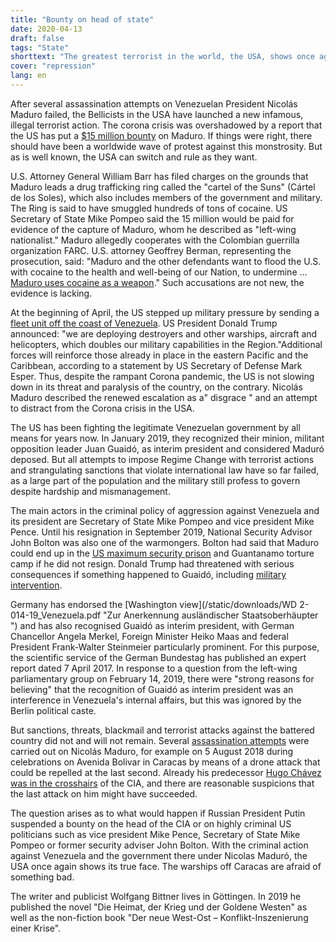 ```yaml
---
title: "Bounty on head of state"
date: 2020-04-13
draft: false
tags: "State"
shorttext: "The greatest terrorist in the world, the USA, shows once again that the West can interfere in the events of other countries without consequences."
cover: "repression"
lang: en
---
```


After several assassination attempts on Venezuelan President Nicolás Maduro failed, the Bellicists in the USA have launched a new infamous, illegal terrorist action. The corona crisis was overshadowed by a report that the US has put a [$15 million bounty](https://www.stern.de/news/usa-setzen-kopfgeld-von-15-millionen-dollar-gegen-maduro-aus-9200064.html "USA setzen Kopfgeld von 15 Millionen Dollar gegen Maduro aus") on Maduro. If things were right, there should have been a worldwide wave of protest against this monstrosity. But as is well known, the USA can switch and rule as they want.

U.S. Attorney General William Barr has filed charges on the grounds that Maduro leads a drug trafficking ring called the "cartel of the Suns" (Cártel de los Soles), which also includes members of the government and military. The Ring is said to have smuggled hundreds of tons of cocaine. US Secretary of State Mike Pompeo said the 15 million would be paid for evidence of the capture of Maduro, whom he described as "left-wing nationalist." Maduro allegedly cooperates with the Colombian guerrilla organization FARC. U.S. attorney Geoffrey Berman, representing the prosecution, said: "Maduro and the other defendants want to flood the U.S. with cocaine to the health and well-being of our Nation, to undermine ... [Maduro uses cocaine as a weapon](https://www.wz.de/politik/ausland/usa-setzen-kopfgeld-auf-maduro-aus_aid-49771405 "USA setzen Kopfgeld auf Maduro aus")." Such accusations are not new, the evidence is lacking.

At the beginning of April, the US stepped up military pressure by sending a [fleet unit off the coast of Venezuela](https://www.jungewelt.de/artikel/375805.zerst%C3%B6rer-vor-caracas.html "Zerstörer vor Caracas"). US President Donald Trump announced: "we are deploying destroyers and other warships, aircraft and helicopters, which doubles our military capabilities in the Region."Additional forces will reinforce those already in place in the eastern Pacific and the Caribbean, according to a statement by US Secretary of Defense Mark Esper. Thus, despite the rampant Corona pandemic, the US is not slowing down in its threat and paralysis of the country, on the contrary. Nicolás Maduro described the renewed escalation as a" disgrace " and an attempt to distract from the Corona crisis in the USA.

The US has been fighting the legitimate Venezuelan government by all means for years now. In January 2019, they recognized their minion, militant opposition leader Juan Guaidó, as interim president and considered Maduró deposed. But all attempts to impose Regime Change with terrorist actions and strangulating sanctions that violate international law have so far failed, as a large part of the population and the military still profess to govern despite hardship and mismanagement.

The main actors in the criminal policy of aggression against Venezuela and its president are Secretary of State Mike Pompeo and vice president Mike Pence. Until his resignation in September 2019, National Security Advisor John Bolton was also one of the warmongers. Bolton had said that Maduro could end up in the [US maximum security prison](https://www.breitbart.com/latin-america/2019/02/01/john-bolton-venezuelas-maduro-should-retire-pretty-beach-not-guantanamo/ "John Bolton: Venezuela’s Maduro Should 'Retire' on a 'Pretty' Beach, Not Guantanamo") and Guantanamo torture camp if he did not resign. Donald Trump had threatened with serious consequences if something happened to Guaidó, including [military intervention](https://deutsch.rt.com/kurzclips/83018-regime-change-in-venezuela-oppositioneller/ "Regime-Change in Venezuela: Oppositioneller Guaidó ernennt sich 'rechtswidrig' zum Präsidenten").

Germany has endorsed the [Washington view](/static/downloads/WD 2-014-19_Venezuela.pdf "Zur Anerkennung ausländischer Staatsoberhäupter ") and has also recognised Guaidó as interim president, with German Chancellor Angela Merkel, Foreign Minister Heiko Maas and federal President Frank-Walter Steinmeier particularly prominent. For this purpose, the scientific service of the German Bundestag has published an expert report dated 7 April 2017. In response to a question from the left-wing parliamentary group on February 14, 2019, there were "strong reasons for believing" that the recognition of Guaidó as interim president was an interference in Venezuela's internal affairs, but this was ignored by the Berlin political caste.

But sanctions, threats, blackmail and terrorist attacks against the battered country did not and will not remain. Several [assassination attempts](https://amerika21.de/2018/08/209487/venezuela-anschlag-usa-kolumbien "Venezuela legt nach Anschlag neue Hinweise auf Rolle von Kolumbien und USA vor") were carried out on Nicolás Maduro, for example on 5 August 2018 during celebrations on Avenida Bolivar in Caracas by means of a drone attack that could be repelled at the last second. Already his predecessor [Hugo Chávez was in the crosshairs](https://amerika21.de/analyse/153105/seltsamer-tod-chavez "Der seltsame Tod von Hugo Chávez") of the CIA, and there are reasonable suspicions that the last attack on him might have succeeded.

The question arises as to what would happen if Russian President Putin suspended a bounty on the head of the CIA or on highly criminal US politicians such as vice president Mike Pence, Secretary of State Mike Pompeo or former security adviser John Bolton. With the criminal action against Venezuela and the government there under Nicolas Maduró, the USA once again shows its true face. The warships off Caracas are afraid of something bad.

The writer and publicist Wolfgang Bittner lives in Göttingen. In 2019 he published the novel "Die Heimat, der Krieg und der Goldene Westen" as well as the non-fiction book "Der neue West-Ost – Konflikt-Inszenierung einer Krise".
